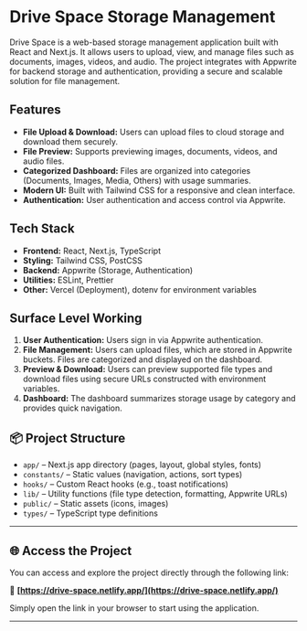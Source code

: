 # Drive Space Storage Management

Drive Space is a web-based storage management application built with React and Next.js. It allows users to upload, view, and manage files such as documents, images, videos, and audio. The project integrates with Appwrite for backend storage and authentication, providing a secure and scalable solution for file management.

## Features

- **File Upload & Download:** Users can upload files to cloud storage and download them securely.
- **File Preview:** Supports previewing images, documents, videos, and audio files.
- **Categorized Dashboard:** Files are organized into categories (Documents, Images, Media, Others) with usage summaries.
- **Modern UI:** Built with Tailwind CSS for a responsive and clean interface.
- **Authentication:** User authentication and access control via Appwrite.

## Tech Stack

- **Frontend:** React, Next.js, TypeScript
- **Styling:** Tailwind CSS, PostCSS
- **Backend:** Appwrite (Storage, Authentication)
- **Utilities:** ESLint, Prettier
- **Other:** Vercel (Deployment), dotenv for environment variables

## Surface Level Working

1. **User Authentication:** Users sign in via Appwrite authentication.
2. **File Management:** Users can upload files, which are stored in Appwrite buckets. Files are categorized and displayed on the dashboard.
3. **Preview & Download:** Users can preview supported file types and download files using secure URLs constructed with environment variables.
4. **Dashboard:** The dashboard summarizes storage usage by category and provides quick navigation.

## 📦 Project Structure

- `app/` – Next.js app directory (pages, layout, global styles, fonts)
- `constants/` – Static values (navigation, actions, sort types)
- `hooks/` – Custom React hooks (e.g., toast notifications)
- `lib/` – Utility functions (file type detection, formatting, Appwrite URLs)
- `public/` – Static assets (icons, images)
- `types/` – TypeScript type definitions

---

## 🌐 Access the Project

You can access and explore the project directly through the following link:

🔗 **[https://drive-space.netlify.app/](https://drive-space.netlify.app/)**

Simply open the link in your browser to start using the application.

---
